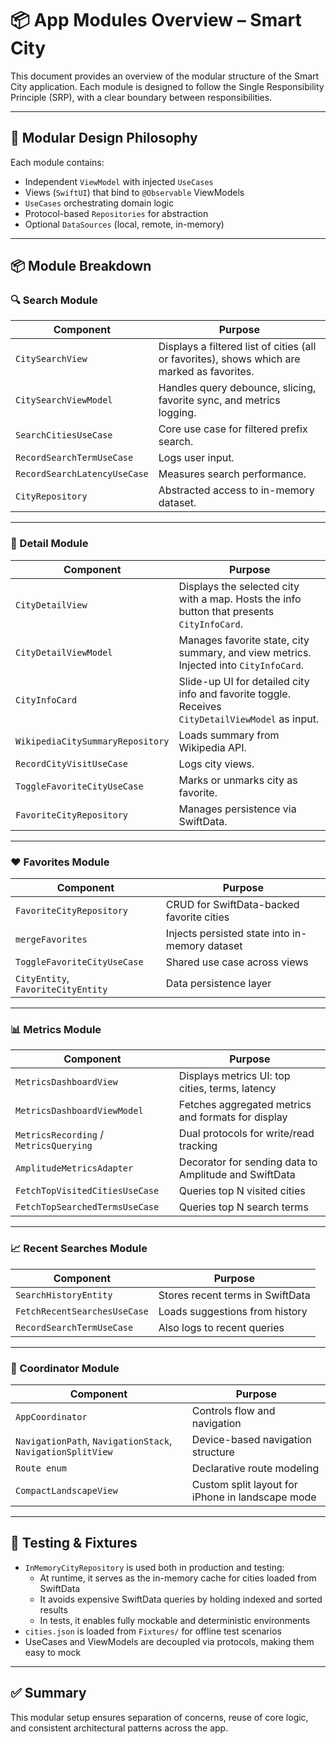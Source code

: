 # 📦 App Modules Overview – Smart City

This document provides an overview of the modular structure of the Smart City application. Each module is designed to follow the Single Responsibility Principle (SRP), with a clear boundary between responsibilities.

---

## 🧱 Modular Design Philosophy

Each module contains:

- Independent `ViewModel` with injected `UseCases`
- Views (`SwiftUI`) that bind to `@Observable` ViewModels
- `UseCases` orchestrating domain logic
- Protocol-based `Repositories` for abstraction
- Optional `DataSources` (local, remote, in-memory)

---

## 📦 Module Breakdown

### 🔍 Search Module

| Component | Purpose |
|-----------|---------|
| `CitySearchView` | Displays a filtered list of cities (all or favorites), shows which are marked as favorites. |
| `CitySearchViewModel` | Handles query debounce, slicing, favorite sync, and metrics logging. |
| `SearchCitiesUseCase` | Core use case for filtered prefix search. |
| `RecordSearchTermUseCase` | Logs user input. |
| `RecordSearchLatencyUseCase` | Measures search performance. |
| `CityRepository` | Abstracted access to in-memory dataset. |

---

### 📌 Detail Module

| Component | Purpose |
|-----------|---------|
| `CityDetailView` | Displays the selected city with a map. Hosts the info button that presents `CityInfoCard`. |
| `CityDetailViewModel` | Manages favorite state, city summary, and view metrics. Injected into `CityInfoCard`. |
| `CityInfoCard` | Slide-up UI for detailed city info and favorite toggle. Receives `CityDetailViewModel` as input. |
| `WikipediaCitySummaryRepository` | Loads summary from Wikipedia API. |
| `RecordCityVisitUseCase` | Logs city views. |
| `ToggleFavoriteCityUseCase` | Marks or unmarks city as favorite. |
| `FavoriteCityRepository` | Manages persistence via SwiftData. |

---

### ❤️ Favorites Module

| Component | Purpose |
|-----------|---------|
| `FavoriteCityRepository` | CRUD for SwiftData-backed favorite cities |
| `mergeFavorites` | Injects persisted state into in-memory dataset |
| `ToggleFavoriteCityUseCase` | Shared use case across views |
| `CityEntity`, `FavoriteCityEntity` | Data persistence layer |

---

### 📊 Metrics Module

| Component | Purpose |
|-----------|---------|
| `MetricsDashboardView` | Displays metrics UI: top cities, terms, latency |
| `MetricsDashboardViewModel` | Fetches aggregated metrics and formats for display |
| `MetricsRecording` / `MetricsQuerying` | Dual protocols for write/read tracking |
| `AmplitudeMetricsAdapter` | Decorator for sending data to Amplitude and SwiftData |
| `FetchTopVisitedCitiesUseCase` | Queries top N visited cities |
| `FetchTopSearchedTermsUseCase` | Queries top N search terms |

---

### 📈 Recent Searches Module

| Component | Purpose |
|-----------|---------|
| `SearchHistoryEntity` | Stores recent terms in SwiftData |
| `FetchRecentSearchesUseCase` | Loads suggestions from history |
| `RecordSearchTermUseCase` | Also logs to recent queries |

---

### 🧭 Coordinator Module

| Component | Purpose |
|-----------|---------|
| `AppCoordinator` | Controls flow and navigation |
| `NavigationPath`, `NavigationStack`, `NavigationSplitView` | Device-based navigation structure |
| `Route enum` | Declarative route modeling |
| `CompactLandscapeView` | Custom split layout for iPhone in landscape mode |

---

## 🧪 Testing & Fixtures

- `InMemoryCityRepository` is used both in production and testing:
  - At runtime, it serves as the in-memory cache for cities loaded from SwiftData
  - It avoids expensive SwiftData queries by holding indexed and sorted results
  - In tests, it enables fully mockable and deterministic environments
- `cities.json` is loaded from `Fixtures/` for offline test scenarios
- UseCases and ViewModels are decoupled via protocols, making them easy to mock

---

## ✅ Summary

This modular setup ensures separation of concerns, reuse of core logic, and consistent architectural patterns across the app.

